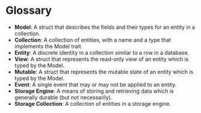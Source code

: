 # Glossary

- **Model**: A struct that describes the fields and their types for an entity in a collection.
- **Collection**: A collection of entities, with a name and a type that implements the Model trait.
- **Entity**: A discrete identity in a collection similar to a row in a database.
- **View**: A struct that represents the read-only view of an entity which is typed by the Model.
- **Mutable**: A struct that represents the mutable state of an entity which is typed by the Model.
- **Event**: A single event that may or may not be applied to an entity.
- **Storage Engine**: A means of storing and retrieving data which is generally durable (but not necessarily).
- **Storage Collection**: A collection of entities in a storage engine.
